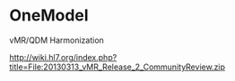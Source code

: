 OneModel
========

vMR/QDM Harmonization

http://wiki.hl7.org/index.php?title=File:20130313_vMR_Release_2_CommunityReview.zip